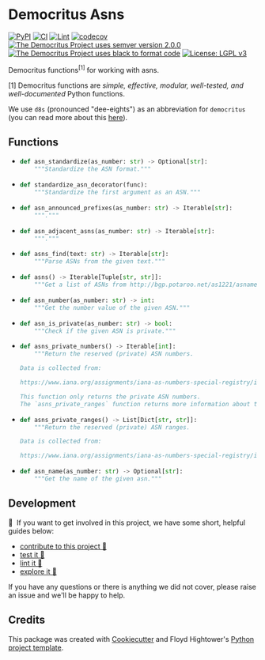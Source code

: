 # Democritus Asns

[![PyPI](https://img.shields.io/pypi/v/d8s-asns.svg)](https://pypi.python.org/pypi/d8s-asns)
[![CI](https://github.com/democritus-project/d8s-asns/workflows/CI/badge.svg)](https://github.com/democritus-project/d8s-asns/actions)
[![Lint](https://github.com/democritus-project/d8s-asns/workflows/Lint/badge.svg)](https://github.com/democritus-project/d8s-asns/actions)
[![codecov](https://codecov.io/gh/democritus-project/d8s-asns/branch/main/graph/badge.svg?token=V0WOIXRGMM)](https://codecov.io/gh/democritus-project/d8s-asns)
[![The Democritus Project uses semver version 2.0.0](https://img.shields.io/badge/-semver%20v2.0.0-22bfda)](https://semver.org/spec/v2.0.0.html)
[![The Democritus Project uses black to format code](https://img.shields.io/badge/code%20style-black-000000.svg)](https://github.com/psf/black)
[![License: LGPL v3](https://img.shields.io/badge/License-LGPL%20v3-blue.svg)](https://choosealicense.com/licenses/lgpl-3.0/)

Democritus functions<sup>[1]</sup> for working with asns.

[1] Democritus functions are <i>simple, effective, modular, well-tested, and well-documented</i> Python functions.

We use `d8s` (pronounced "dee-eights") as an abbreviation for `democritus` (you can read more about this [here](https://github.com/democritus-project/roadmap#what-is-d8s)).

## Functions

  - ```python
    def asn_standardize(as_number: str) -> Optional[str]:
        """Standardize the ASN format."""
    ```
  - ```python
    def standardize_asn_decorator(func):
        """Standardize the first argument as an ASN."""
    ```
  - ```python
    def asn_announced_prefixes(as_number: str) -> Iterable[str]:
        """."""
    ```
  - ```python
    def asn_adjacent_asns(as_number: str) -> Iterable[str]:
        """."""
    ```
  - ```python
    def asns_find(text: str) -> Iterable[str]:
        """Parse ASNs from the given text."""
    ```
  - ```python
    def asns() -> Iterable[Tuple[str, str]]:
        """Get a list of ASNs from http://bgp.potaroo.net/as1221/asnames.txt."""
    ```
  - ```python
    def asn_number(as_number: str) -> int:
        """Get the number value of the given ASN."""
    ```
  - ```python
    def asn_is_private(as_number: str) -> bool:
        """Check if the given ASN is private."""
    ```
  - ```python
    def asns_private_numbers() -> Iterable[int]:
        """Return the reserved (private) ASN numbers.
    
    Data is collected from:
    
    https://www.iana.org/assignments/iana-as-numbers-special-registry/iana-as-numbers-special-registry.xhtml
    
    This function only returns the private ASN numbers.
    The `asns_private_ranges` function returns more information about the private ASN ranges."""
    ```
  - ```python
    def asns_private_ranges() -> List[Dict[str, str]]:
        """Return the reserved (private) ASN ranges.
    
    Data is collected from:
    
    https://www.iana.org/assignments/iana-as-numbers-special-registry/iana-as-numbers-special-registry.xhtml"""
    ```
  - ```python
    def asn_name(as_number: str) -> Optional[str]:
        """Get the name of the given asn."""
    ```

## Development

👋 &nbsp;If you want to get involved in this project, we have some short, helpful guides below:

- [contribute to this project 🥇][contributing]
- [test it 🧪][local-dev]
- [lint it 🧹][local-dev]
- [explore it 🔭][local-dev]

If you have any questions or there is anything we did not cover, please raise an issue and we'll be happy to help.

## Credits

This package was created with [Cookiecutter](https://github.com/audreyr/cookiecutter) and Floyd Hightower's [Python project template](https://github.com/fhightower-templates/python-project-template).

[contributing]: https://github.com/democritus-project/.github/blob/main/CONTRIBUTING.md#contributing-a-pr-
[local-dev]: https://github.com/democritus-project/.github/blob/main/CONTRIBUTING.md#local-development-
